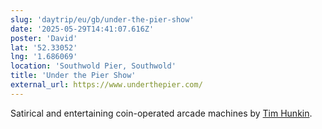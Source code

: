 ```yaml
---
slug: 'daytrip/eu/gb/under-the-pier-show'
date: '2025-05-29T14:41:07.616Z'
poster: 'David'
lat: '52.33052'
lng: '1.686069'
location: 'Southwold Pier, Southwold'
title: 'Under the Pier Show'
external_url: https://www.underthepier.com/
---
```

Satirical and entertaining coin-operated arcade machines by [Tim Hunkin](https://www.timhunkin.com/).  
